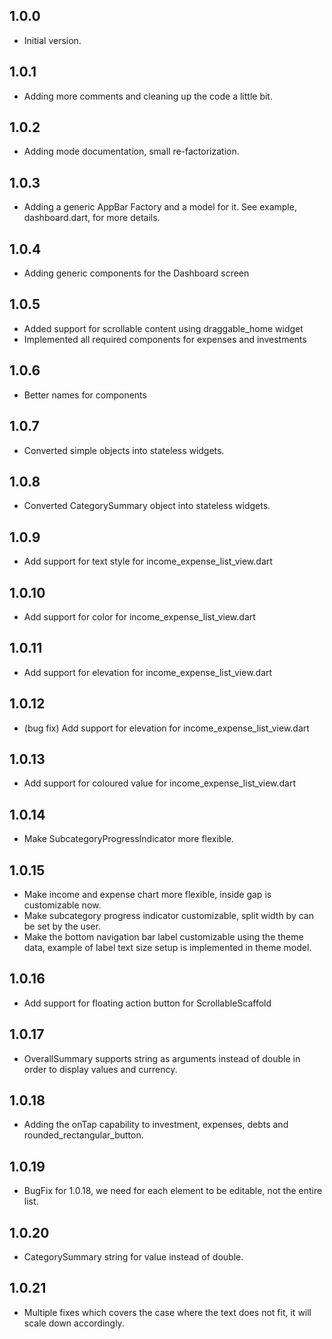 ## 1.0.0

- Initial version.

## 1.0.1

- Adding more comments and cleaning up the code a little bit.

## 1.0.2

- Adding mode documentation, small re-factorization. 

## 1.0.3

- Adding a generic AppBar Factory and a model for it. See example, dashboard.dart, for more details.

## 1.0.4

- Adding generic components for the Dashboard screen

## 1.0.5

- Added support for scrollable content using draggable_home widget
- Implemented all required components for expenses and investments

## 1.0.6

- Better names for components

## 1.0.7

- Converted simple objects into stateless widgets.

## 1.0.8

- Converted CategorySummary object into stateless widgets.

## 1.0.9

- Add support for text style for income_expense_list_view.dart

## 1.0.10

- Add support for color for income_expense_list_view.dart

## 1.0.11

- Add support for elevation for income_expense_list_view.dart

## 1.0.12

- (bug fix) Add support for elevation for income_expense_list_view.dart

## 1.0.13

- Add support for coloured value for income_expense_list_view.dart

## 1.0.14

- Make SubcategoryProgressIndicator more flexible.

## 1.0.15

- Make income and expense chart more flexible, inside gap is customizable now.
- Make subcategory progress indicator customizable, split width by can be set by the user.
- Make the bottom navigation bar label customizable using the theme data, example of label text size setup is implemented in theme model.

## 1.0.16

- Add support for floating action button for ScrollableScaffold

## 1.0.17

- OverallSummary supports string as arguments instead of double in order to display values and currency.

## 1.0.18

- Adding the onTap capability to investment, expenses, debts and rounded_rectangular_button.

## 1.0.19

- BugFix for 1.0.18, we need for each element to be editable, not the entire list.

## 1.0.20

- CategorySummary string for value instead of double.

## 1.0.21

- Multiple fixes which covers the case where the text does not fit, it will scale down accordingly.
